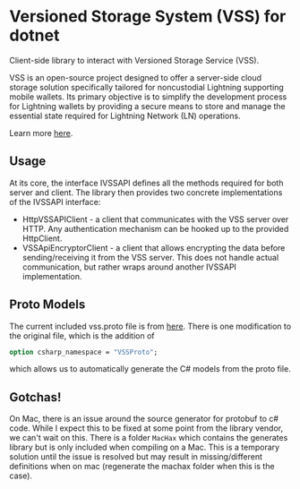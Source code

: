 ﻿# Versioned Storage System (VSS) for dotnet 

Client-side library to interact with Versioned Storage Service (VSS).

VSS is an open-source project designed to offer a server-side cloud storage solution specifically tailored for noncustodial Lightning supporting mobile wallets. Its primary objective is to simplify the development process for Lightning wallets by providing a secure means to store and manage the essential state required for Lightning Network (LN) operations.

Learn more [here](https://github.com/lightningdevkit/vss-server/blob/main/README.md).

## Usage

At its core, the interface IVSSAPI defines all the methods required for both server and client. The library then provides two concrete implementations of the IVSSAPI interface:
* HttpVSSAPIClient - a client that communicates with the VSS server over HTTP. Any authentication mechanism can be hooked up to the provided HttpClient.
* VSSApiEncryptorClient - a client that allows encrypting the data before sending/receiving it from the VSS server. This does not handle actual communication, but rather wraps around another IVSSAPI implementation.

## Proto Models
The current included vss.proto file is from [here](https://github.com/lightningdevkit/vss-server/blob/main/proto/vss.proto). There is one modification to the original file, which is the addition of
```proto
option csharp_namespace = "VSSProto";
```

which allows us to automatically generate the C# models from the proto file.

## Gotchas!

On Mac, there is an issue around the source generator for protobuf to c# code. While I expect this to be fixed at some point from the library vendor, we can't wait on this. There is a folder `MacHax` which contains the generates library but is only included when compiling on a Mac. This is a temporary solution until the issue is resolved but may result in missing/different definitions when on mac (regenerate the machax folder when this is the case).
